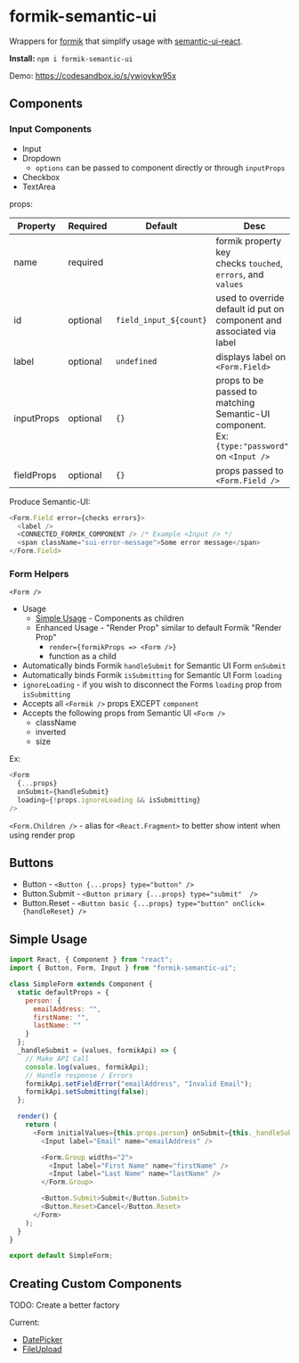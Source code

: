 # formik-semantic-ui

Wrappers for [formik](https://github.com/jaredpalmer/formik) that simplify usage with [semantic-ui-react](https://github.com/Semantic-Org/Semantic-UI-React).

**Install:** `npm i formik-semantic-ui`

Demo: https://codesandbox.io/s/ywjoykw95x

## Components

### Input Components

- Input
- Dropdown
  - `options` can be passed to component directly or through `inputProps`
- Checkbox
- TextArea

props:

| Property   | Required | Default                | Desc                                                                                                |
| ---------- | -------- | ---------------------- | --------------------------------------------------------------------------------------------------- |
| name       | required |                        | formik property key <br /> checks `touched`, `errors`, and `values`                                 |
| id         | optional | `field_input_${count}` | used to override default id put on component and associated via label                               |
| label      | optional | `undefined`            | displays label on `<Form.Field>`                                                                    |
| inputProps | optional | `{}`                   | props to be passed to matching Semantic-UI component. <br /> Ex: `{type:"password"}` on `<Input />` |
| fieldProps | optional | `{}`                   | props passed to `<Form.Field />`                                                                    |

Produce Semantic-UI:

```js
<Form.Field error={checks errors}>
  <label />
  <CONNECTED_FORMIK_COMPONENT /> /* Example <Input /> */
  <span className="sui-error-message">Some error message</span>
</Form.Field>
```

### Form Helpers

`<Form />`

- Usage
  - [Simple Usage](#simple-usage) - Components as children
  - Enhanced Usage - "Render Prop" similar to default Formik "Render Prop"
    - `render={formikProps => <Form />}`
    - function as a child
- Automatically binds Formik `handleSubmit` for Semantic UI Form `onSubmit`
- Automatically binds Formik `isSubmitting` for Semantic UI Form `loading`
- `ignoreLoading` - if you wish to disconnect the Forms `loading` prop from `isSubmitting`
- Accepts all `<Formik />` props EXCEPT `component`
- Accepts the following props from Semantic UI `<Form />`
  - className
  - inverted
  - size

Ex:
```js
<Form
  {...props}
  onSubmit={handleSubmit}
  loading={!props.ignoreLoading && isSubmitting}
/>
```

`<Form.Children />` - alias for `<React.Fragment>` to better show intent when using render prop

## Buttons

- Button - `<Button {...props} type="button" />`
- Button.Submit - `<Button primary {...props} type="submit"  />`
- Button.Reset - `<Button basic {...props} type="button" onClick={handleReset} />` 

## Simple Usage

```js
import React, { Component } from "react";
import { Button, Form, Input } from "formik-semantic-ui";

class SimpleForm extends Component {
  static defaultProps = {
    person: {
      emailAddress: "",
      firstName: "",
      lastName: ""
    }
  };
  _handleSubmit = (values, formikApi) => {
    // Make API Call
    console.log(values, formikApi);
    // Handle response / Errors
    formikApi.setFieldError("emailAddress", "Invalid Email");
    formikApi.setSubmitting(false);
  };

  render() {
    return (
      <Form initialValues={this.props.person} onSubmit={this._handleSubmit}>
        <Input label="Email" name="emailAddress" />

        <Form.Group widths="2">
          <Input label="First Name" name="firstName" />
          <Input label="Last Name" name="lastName" />
        </Form.Group>

        <Button.Submit>Submit</Button.Submit>
        <Button.Reset>Cancel</Button.Reset>
      </Form>
    );
  }
}

export default SimpleForm;
```

## Creating Custom Components

TODO: Create a better factory

Current:
- [DatePicker](https://github.com/turner-industries/formik-semantic-ui/blob/master/src/custom/DatePicker.js)
- [FileUpload](https://github.com/turner-industries/formik-semantic-ui/blob/master/src/custom/FileUpload.js)